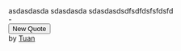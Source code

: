 <html>
    <link rel="stylesheet" href="https://cdnjs.cloudflare.com/ajax/libs/font-awesome/4.7.0/css/font-awesome.min.css">
  <link rel="stylesheet" href="https://maxcdn.bootstrapcdn.com/bootstrap/3.3.7/css/bootstrap.min.css" integrity="sha384-BVYiiSIFeK1dGmJRAkycuHAHRg32OmUcww7on3RYdg4Va+PmSTsz/K68vbdEjh4u" crossorigin="anonymous"/>
  <div id='wrapper' class='wrapper'>
    <div id='quote-box'>
      <div class='quote-text'>
        <i class='fa fa-quote-left text'></i> <span class='text' id='quote'>asdasdasda sdasdasda sdasdasdsdfsdfdsfsfdsfd</span>
      </div>
      <div class='quote-author'>- <span id='author'><span></div>
      <div class='buttons'>
        <div class='nav-icon'>
          <a href=''><i class='fa fa-firefox icon'></i></a>
          <a href=''><i class='fa fa-github icon'></i></a>
        </div>
        <div class='new-quote'>
          <button type='submit' id='new-quote'>New Quote</button>
        </div>
      </div>
    </div>
    <div class='footer'>by <a href='' id='my-name'>Tuan</a></div>
  </div>
</html>

